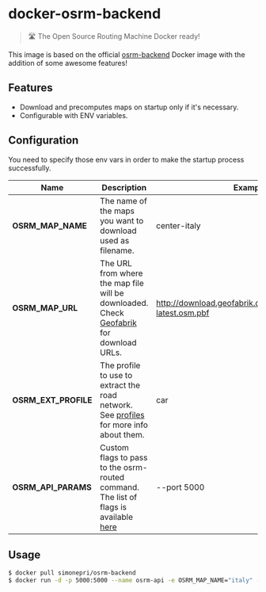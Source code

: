 # docker-osrm-backend
> 🛣 The Open Source Routing Machine Docker ready!

This image is based on the official [osrm-backend](https://hub.docker.com/r/osrm/osrm-backend/) Docker image with the addition of some awesome features!

## Features
* Download and precomputes maps on startup only if it's necessary.
* Configurable with ENV variables.

## Configuration
You need to specify those env vars in order to make the startup process successfully.

 Name | Description | Example
------|-------------|--------
**OSRM_MAP_NAME** | The name of the maps you want to download used as filename. | center-italy
**OSRM_MAP_URL** | The URL from where the map file will be downloaded. Check [Geofabrik](http://download.geofabrik.de/) for download URLs. | http://download.geofabrik.de/europe/italy/centro-latest.osm.pbf
**OSRM_EXT_PROFILE** | The profile to use to extract the road network. See [profiles](https://github.com/Project-OSRM/osrm-backend/wiki/Profiles) for more info about them. | car
**OSRM_API_PARAMS** | Custom flags to pass to the osrm-routed command. The list of flags is available [here](https://github.com/Project-OSRM/osrm-backend/blob/8aa93f32ccd02ed3cdde2429715cdc9366be87f3/features/options/routed/help.feature#L10) | --port 5000

## Usage
```bash
$ docker pull simonepri/osrm-backend
$ docker run -d -p 5000:5000 --name osrm-api -e OSRM_MAP_NAME="italy" -e OSRM_MAP_URL="http://download.geofabrik.de/europe/italy/centro-latest.osm.pbf" -e OSRM_EXT_PROFILE="car" simonepri/osrm-backend:latest
```
